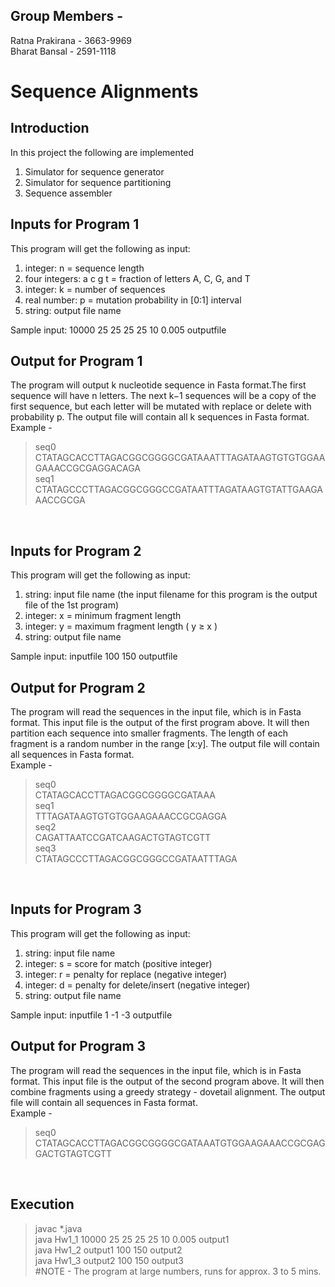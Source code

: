
## Group Members -
Ratna Prakirana - 3663-9969 </br>
Bharat Bansal -  2591-1118</br>

# Sequence Alignments

## Introduction

In this project the following are implemented <br />
1.  Simulator for sequence generator<br />
2.  Simulator for sequence partitioning<br />
3.  Sequence assembler<br />

## Inputs for Program 1 
This program will get the following as input:<br />

1.  integer: n = sequence length <br />
2.  four integers: a c g t = fraction of letters A, C, G, and T<br />
3.  integer: k = number of sequences<br />
4.  real number: p = mutation probability in [0:1] interval<br />
5.  string: output file name<br />

Sample input: 10000 25 25 25 25 10 0.005 outputfile <br />

## Output for Program 1
The  program  will  output k nucleotide  sequence  in Fasta format.The  first  sequence will have n letters.
The next k−1 sequences will be a copy of the first sequence, but each letter will be mutated with replace or delete with probability
p.  The output file will contain all k sequences in Fasta format.
<br />
Example - <br />
>seq0 <br />
CTATAGCACCTTAGACGGCGGGGCGATAAATTTAGATAAGTGTGTGGAAGAAACCGCGAGGACAGA <br />
>seq1 <br />
CTATAGCCCTTAGACGGCGGGCCGATAATTTAGATAAGTGTATTGAAGAAACCGCGA
</br>

## Inputs for Program 2
 
This program will get the following as input:<br />
1.  string: input file name (the input filename for this program is the output file of the 1st program)<br />
2.  integer: x = minimum fragment length<br />
3.  integer: y = maximum fragment length ( y ≥ x )<br />
4.  string:  output file name<br />

Sample input: inputfile 100 150 outputfile <br />  

## Output for Program 2
The program will read the sequences in the input file, which is in Fasta format.
This input file is the output of the first program above.  It will then partition each sequence
into smaller fragments. The length of each fragment is a random number in the range [x:y].
The output file will contain all sequences in Fasta format.
<br />
Example - <br />
>seq0 <br />
CTATAGCACCTTAGACGGCGGGGCGATAAA <br />
>seq1 <br />
TTTAGATAAGTGTGTGGAAGAAACCGCGAGGA <br />
>seq2 <br />
CAGATTAATCCGATCAAGACTGTAGTCGTT <br />
>seq3 <br />
CTATAGCCCTTAGACGGCGGGCCGATAATTTAGA <br />
</br>

## Inputs for Program 3
 
This program will get the following as input:<br />
1.  string:  input file name <br />
2.  integer: s = score for match (positive integer) <br />
3.  integer: r = penalty for replace (negative integer) <br />
4.  integer: d = penalty for delete/insert (negative integer) <br />
5.  string:  output file name <br />

Sample input: inputfile 1 -1 -3 outputfile <br />  

## Output for Program 3

The program will read the sequences in the input file, which is in Fasta format.
This input file is the output of the second program above.  It will then combine fragments
using a greedy strategy - dovetail alignment.
The output file will contain all sequences in Fasta format.
<br />
Example - <br />
>seq0 <br />
CTATAGCACCTTAGACGGCGGGGCGATAAATGTGGAAGAAACCGCGAGGACTGTAGTCGTT <br />

</br>

## Execution

> javac *.java <br />
>java Hw1_1 10000 25 25 25 25 10 0.005 output1 <br />
>java Hw1_2 output1 100 150 output2 <br />
>java Hw1_3 output2 100 150 output3 <br />
#NOTE - The program at large numbers, runs for approx. 3 to 5 mins.